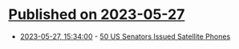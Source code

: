 # [Published on 2023-05-27](index.md)

* [2023-05-27, 15:34:00](https://yro.slashdot.org/story/23/05/27/0145231/50-us-senators-issued-satellite-phones?utm_source=rss1.0mainlinkanon&utm_medium=feed) - [50 US Senators Issued Satellite Phones](https://yro.slashdot.org/story/23/05/27/0145231/50-us-senators-issued-satellite-phones?utm_source=rss1.0mainlinkanon&utm_medium=feed)
